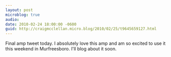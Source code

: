 ```yaml
---
layout: post
microblog: true
audio: 
date: 2010-02-24 18:00:00 -0600
guid: http://craigmcclellan.micro.blog/2010/02/25/t9645659127.html
---
```

Final amp tweet today.  I absolutely love this amp and am so excited to use it this weekend in Murfreesboro.  I'll blog about it soon.
